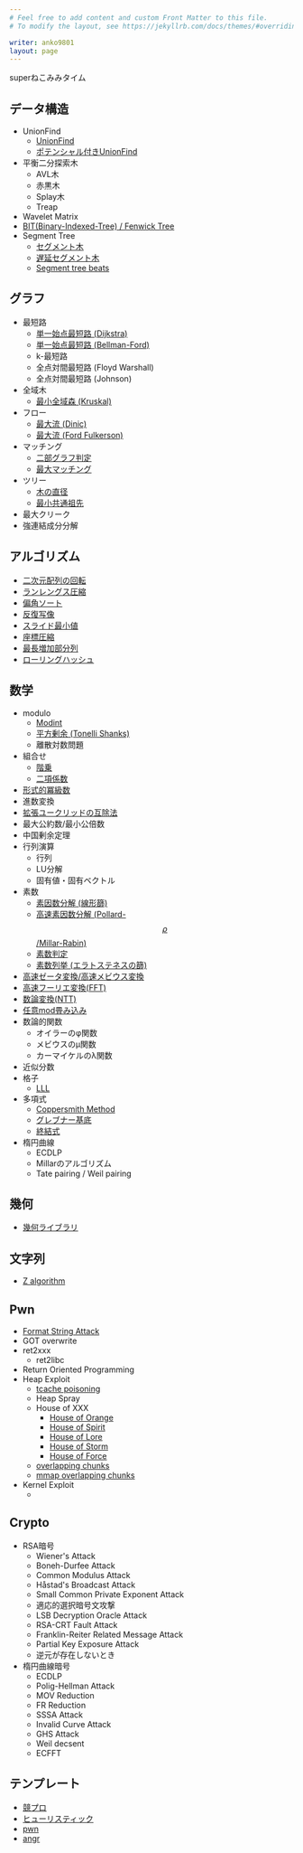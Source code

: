 ```yaml
---
# Feel free to add content and custom Front Matter to this file.
# To modify the layout, see https://jekyllrb.com/docs/themes/#overriding-theme-defaults

writer: anko9801
layout: page
---
```


superねこみみタイム

## データ構造

- UnionFind
  - [UnionFind](./posts/unionfind)
  - [ポテンシャル付きUnionFind](./posts/pot-unionfind)
- 平衡二分探索木
  - AVL木
  - 赤黒木
  - Splay木
  - Treap
- Wavelet Matrix
- [BIT(Binary-Indexed-Tree) / Fenwick Tree](./posts/fenwicktree)
- Segment Tree
  - [セグメント木](./posts/segment-tree)
  - [遅延セグメント木](./posts/lazy-segment-tree)
  - [Segment tree beats](./posts/segment-tree-beats)

## グラフ

- 最短路
  - [単一始点最短路 (Dijkstra)](./posts/dijkstra)
  - [単一始点最短路 (Bellman-Ford)](./posts/bellmanford)
  - k-最短路
  - 全点対間最短路 (Floyd Warshall)
  - 全点対間最短路 (Johnson)
- 全域木
  - [最小全域森 (Kruskal)](./posts/kruskal)
- フロー
  - [最大流 (Dinic)](./posts/dinic)
  - [最大流 (Ford Fulkerson)](./posts/ford-fulkerson)
- マッチング
  - [二部グラフ判定](./posts/bipartite)
  - [最大マッチング]()
- ツリー
  - [木の直径](./posts/double-sweep)
  - [最小共通祖先](./posts/lowest-common-ancestor)
- 最大クリーク
- 強連結成分分解

## アルゴリズム

- [二次元配列の回転](./posts/vector2d-rotate)
- [ランレングス圧縮](./posts/run-length-encode)
- [偏角ソート](./posts/arg-sort)
- [反復写像](./posts/iterated-function)
- [スライド最小値](./posts/slideminimum)
- [座標圧縮](./posts/compress)
- [最長増加部分列](./posts/lis)
- [ローリングハッシュ](./posts/rollinghash)

## 数学

- modulo
  - [Modint](./posts/modint)
  - [平方剰余 (Tonelli Shanks)]()
  - 離散対数問題
- 組合せ
  - [階乗](./posts/factorial)
  - [二項係数](./posts/binomial-coefficient)
- [形式的冪級数](./posts/fps)
- 進数変換
- [拡張ユークリッドの互除法](./posts/bezout-coef)
- 最大公約数/最小公倍数
- 中国剰余定理
- 行列演算
  - 行列
  - LU分解
  - 固有値・固有ベクトル
- 素数
  - [素因数分解 (線形篩)](./posts/sieve)
  - [高速素因数分解 (Pollard-$$\rho$$/Millar-Rabin)]()
  - [素数判定]()
  - [素数列挙 (エラトステネスの篩)]()
- [高速ゼータ変換/高速メビウス変換](./posts/zeta)
- [高速フーリエ変換(FFT)](./posts/fft)
- [数論変換(NTT)](./posts/ntt)
- [任意mod畳み込み]()
- 数論的関数
  - オイラーのφ関数
  - メビウスのμ関数
  - カーマイケルのλ関数
- 近似分数
- 格子
  - [LLL](./posts/lll)
- 多項式
  - [Coppersmith Method](./posts/coppersmith)
  - [グレブナー基底](./posts/grobner)
  - [終結式](./posts/resultant)
- 楕円曲線
  - ECDLP
  - Millarのアルゴリズム
  - Tate pairing / Weil pairing

## 幾何

- [幾何ライブラリ](./posts/geometry)

## 文字列

- [Z algorithm]()

## Pwn

- [Format String Attack]()
- GOT overwrite
- ret2xxx
  - ret2libc
- Return Oriented Programming
- Heap Exploit
  - [tcache poisoning]()
  - Heap Spray
  - House of XXX
    - [House of Orange]()
    - [House of Spirit]()
    - [House of Lore]()
    - [House of Storm]()
    - [House of Force]()
  - [overlapping chunks]()
  - [mmap overlapping chunks]()
- Kernel Exploit
  - []()

## Crypto

- RSA暗号
  - Wiener's Attack
  - Boneh-Durfee Attack
  - Common Modulus Attack
  - Håstad's Broadcast Attack
  - Small Common Private Exponent Attack
  - 適応的選択暗号文攻撃
  - LSB Decryption Oracle Attack
  - RSA-CRT Fault Attack
  - Franklin-Reiter Related Message Attack
  - Partial Key Exposure Attack
  - 逆元が存在しないとき
- 楕円曲線暗号
  - ECDLP
  - Polig-Hellman Attack
  - MOV Reduction
  - FR Reduction
  - SSSA Attack
  - Invalid Curve Attack
  - GHS Attack
  - Weil decsent
  - ECFFT

## テンプレート

- [競プロ](./posts/template)
- [ヒューリスティック](./posts/heuristic)
- [pwn](./posts/pwn)
- [angr](./posts/angr)